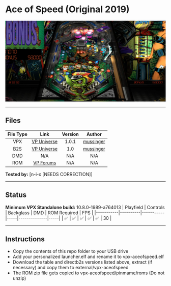 # Ace of Speed (Original 2019)

![Table Preview](../../images/vpx-aceofspeed-preview.png)

---

## Files
| File Type | Link | Version | Author |
|:---------:|:----:|:-------:|:------:|
| VPX | [VP Universe](https://vpuniverse.com/files/file/6253-ace-of-speed/) | 1.0.1 | [mussinger](https://vpuniverse.com/profile/25802-mussinger/) |
| B2S | [VP Universe](https://vpuniverse.com/files/file/6246-ace-of-speed-b2s/) | 1.0 | [mussinger](https://vpuniverse.com/profile/25802-mussinger/) |
| DMD | N/A | N/A | N/A |
| ROM | [VP Forums](https://www.vpforums.org/index.php?app=downloads&showfile=933) | N/A | N/A |

**Tested by:** [n-i-x [NEEDS CORRECTION]]

---

## Status 
**Minimum VPX Standalone build:** 10.8.0-1989-a764013
| Playfield | Controls | Backglass | DMD | ROM Required | FPS | 
|-----------|----------|-----------|-----|--------------|-----|
| :white_check_mark: | :white_check_mark: | :white_check_mark: | :white_check_mark: | :white_check_mark: | 30 |

---

## Instructions
- Copy the contents of this repo folder to your USB drive
- Add your personalized launcher.elf and rename it to vpx-aceofspeed.elf
- Download the table and directb2s versions listed above, extract (if necessary) and copy them to external/vpx-aceofspeed
- The ROM zip file gets copied to vpx-aceofspeed/pinmame/roms (Do not unzip)
